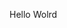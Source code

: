Hello Wolrd






































































































































































































































































































































































































































































































































































































































































































































































































































































































































































































































































































































































































































































































































































































































































































































































































































































































































































































































































































































































































































































































































































































































































































































































































































































































































































































































































































































































































































































































































































































































































































































































































































































































































